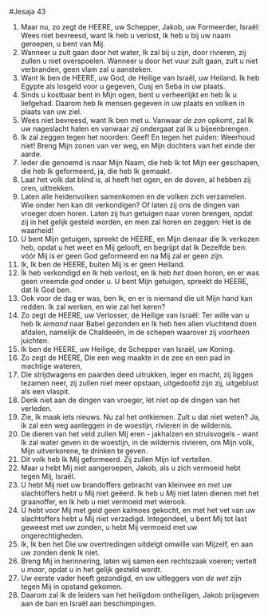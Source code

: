 #Jesaja 43
1. Maar nu, zo zegt de HEERE, uw Schepper, Jakob, uw Formeerder, Israël: Wees niet bevreesd, want Ik heb u verlost, Ik heb u bij uw naam geroepen, u bent van Mij. 
2. Wanneer u zult gaan door het water, Ik zal bij u zijn, door rivieren, zij zullen u niet overspoelen. Wanneer u door het vuur zult gaan, zult u niet verbranden, geen vlam zal u aansteken. 
3. Want Ik ben de HEERE, uw God, de Heilige van Israël, uw Heiland. Ik heb Egypte als losgeld voor u gegeven, Cusj en Seba in uw plaats. 
4. Sinds u kostbaar bent in Mijn ogen, bent u verheerlijkt en heb Ík u liefgehad. Daarom heb Ik mensen gegeven in uw plaats en volken in plaats van uw ziel. 
5. Wees niet bevreesd, want Ik ben met u. Vanwaar *de zon* opkomt, zal Ik uw nageslacht halen en vanwaar *zij* ondergaat zal Ik u bijeenbrengen. 
6. Ik zal zeggen tegen het noorden: Geef! En tegen het zuiden: Weerhoud niet! Breng Mijn zonen van ver weg, en Mijn dochters van het einde der aarde. 
7. Ieder die genoemd is naar Mijn Naam, die heb Ik tot Mijn eer geschapen, die heb Ik geformeerd, ja, die heb Ik gemaakt.
8. Laat het volk dat blind is, al heeft het ogen, en de doven, al hebben zij oren, uittrekken. 
9. Laten alle heidenvolken samenkomen en de volken zich verzamelen. Wie onder hen kan dit verkondigen? Of laten zij ons de dingen van vroeger doen horen. Laten zij hun getuigen naar voren brengen, opdat zij in het gelijk gesteld worden, en men zal horen en zeggen: Het is de waarheid! 
10. U bent Mijn getuigen, spreekt de HEERE, en Mijn dienaar die Ik verkozen heb, opdat u het weet en Mij gelooft, en begrijpt dat Ik Dezelfde ben: vóór Mij is er geen God geformeerd en na Mij zal er geen zijn. 
11. Ik, Ik ben de HEERE, buiten Mij is er geen Heiland. 
12. Ík heb verkondigd en Ik heb verlost, en Ik heb *het* doen horen, en er was geen vreemde *god* onder u. U bent Mijn getuigen, spreekt de HEERE, dat Ik God ben. 
13. Ook voor de dag er was, ben Ik, en er is niemand die uit Mijn hand kan redden. Ik zal werken, en wie zal het keren? 
14. Zo zegt de HEERE, uw Verlosser, de Heilige van Israël: Ter wille van u heb Ik *iemand* naar Babel gezonden en Ik heb hen allen vluchtend doen afdalen, namelijk de Chaldeeën, in de schepen waarover zij *voorheen* juichten. 
15. Ik ben de HEERE, uw Heilige, de Schepper van Israël, uw Koning. 
16. Zo zegt de HEERE, Die een weg maakte in de zee en een pad in machtige wateren, 
17. Die strijdwagens en paarden deed uitrukken, leger en macht, zij liggen tezamen neer, zij zullen niet meer opstaan, uitgedoofd zijn zij, uitgeblust als een vlaspit. 
18. Denk niet aan de dingen van vroeger, let niet op de dingen van het verleden. 
19. Zie, Ik maak iets nieuws. Nu zal het ontkiemen. Zult u dat niet weten? Ja, ik zal een weg aanleggen in de woestijn, rivieren in de wildernis. 
20. De dieren van het veld zullen Mij eren - jakhalzen en struisvogels - want Ik zal water geven in de woestijn, in de wildernis rivieren, om Mijn volk, Mijn uitverkorene, te drinken te geven. 
21. Dit volk heb Ik Mij geformeerd. Zij zullen Mijn lof vertellen. 
22. Maar u hebt Mij niet aangeroepen, Jakob, als u zich vermoeid hebt tegen Mij, Israël. 
23. U hebt Mij niet uw brandoffers gebracht van kleinvee en *met* uw slachtoffers hebt u Mij niet geëerd. Ik heb u *Mij* niet laten dienen met het graanoffer, en Ik heb u niet vermoeid met wierook. 
24. U hebt voor Mij met geld geen kalmoes gekocht, en met het vet van uw slachtoffers hebt u Mij niet verzadigd. Integendeel, u bent Mij tot last geweest met uw zonden, u hebt Mij vermoeid met uw ongerechtigheden. 
25. Ik, Ik ben het Die uw overtredingen uitdelgt omwille van Mijzelf, en aan uw zonden denk Ik niet. 
26. Breng Mij in herinnering, laten wij samen een rechtszaak voeren; vertelt u *maar*, opdat u in het gelijk gesteld wordt. 
27. Uw eerste vader heeft gezondigd, en uw uitleggers *van de wet* zijn tegen Mij in opstand gekomen. 
28. Daarom zal Ik de leiders van het heiligdom ontheiligen, Jakob prijsgeven aan de ban en Israël aan beschimpingen.
